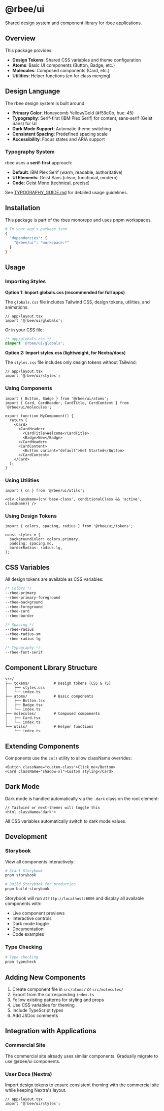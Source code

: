 # @rbee/ui

Shared design system and component library for rbee applications.

## Overview

This package provides:
- **Design Tokens**: Shared CSS variables and theme configuration
- **Atoms**: Basic UI components (Button, Badge, etc.)
- **Molecules**: Composed components (Card, etc.)
- **Utilities**: Helper functions (cn for class merging)

## Design Language

The rbee design system is built around:
- **Primary Color**: Honeycomb Yellow/Gold (#f59e0b, hue: 45)
- **Typography**: Serif-first (IBM Plex Serif) for content, sans-serif (Geist Sans) for UI
- **Dark Mode Support**: Automatic theme switching
- **Consistent Spacing**: Predefined spacing scale
- **Accessibility**: Focus states and ARIA support

### Typography System

rbee uses a **serif-first** approach:
- **Default**: IBM Plex Serif (warm, readable, authoritative)
- **UI Elements**: Geist Sans (clean, functional, modern)
- **Code**: Geist Mono (technical, precise)

See [TYPOGRAPHY_GUIDE.md](./TYPOGRAPHY_GUIDE.md) for detailed usage guidelines.

## Installation

This package is part of the rbee monorepo and uses pnpm workspaces.

```bash
# In your app's package.json
{
  "dependencies": {
    "@rbee/ui": "workspace:*"
  }
}
```

## Usage

### Importing Styles

**Option 1: Import globals.css (recommended for full apps)**

The `globals.css` file includes Tailwind CSS, design tokens, utilities, and animations:

```tsx
// app/layout.tsx
import '@rbee/ui/globals';
```

Or in your CSS file:
```css
/* app/globals.css */
@import '@rbee/ui/globals';
```

**Option 2: Import styles.css (lightweight, for Nextra/docs)**

The `styles.css` file includes only design tokens without Tailwind:

```tsx
// app/layout.tsx
import '@rbee/ui/styles';
```

### Using Components

```tsx
import { Button, Badge } from '@rbee/ui/atoms';
import { Card, CardHeader, CardTitle, CardContent } from '@rbee/ui/molecules';

export function MyComponent() {
  return (
    <Card>
      <CardHeader>
        <CardTitle>Welcome</CardTitle>
        <Badge>New</Badge>
      </CardHeader>
      <CardContent>
        <Button variant="default">Get Started</Button>
      </CardContent>
    </Card>
  );
}
```

### Using Utilities

```tsx
import { cn } from '@rbee/ui/utils';

<div className={cn('base-class', conditionalClass && 'active', className)} />
```

### Using Design Tokens

```tsx
import { colors, spacing, radius } from '@rbee/ui/tokens';

const styles = {
  backgroundColor: colors.primary,
  padding: spacing.md,
  borderRadius: radius.lg,
};
```

## CSS Variables

All design tokens are available as CSS variables:

```css
/* Colors */
--rbee-primary
--rbee-primary-foreground
--rbee-background
--rbee-foreground
--rbee-card
--rbee-border

/* Spacing */
--rbee-radius
--rbee-radius-sm
--rbee-radius-lg

/* Typography */
--rbee-font-serif
```

## Component Library Structure

```
src/
├── tokens/           # Design tokens (CSS & TS)
│   ├── styles.css
│   └── index.ts
├── atoms/            # Basic components
│   ├── Button.tsx
│   ├── Badge.tsx
│   └── index.ts
├── molecules/        # Composed components
│   ├── Card.tsx
│   └── index.ts
└── utils/            # Helper functions
    └── index.ts
```

## Extending Components

Components use the `cn()` utility to allow className overrides:

```tsx
<Button className="custom-class">Click me</Button>
<Card className="shadow-xl">Custom styling</Card>
```

## Dark Mode

Dark mode is handled automatically via the `.dark` class on the root element:

```tsx
// Tailwind or next-themes will toggle this
<html className="dark">
```

All CSS variables automatically switch to dark mode values.

## Development

### Storybook

View all components interactively:

```bash
# Start Storybook
pnpm storybook

# Build Storybook for production
pnpm build-storybook
```

Storybook will run at `http://localhost:6006` and display all available components with:
- Live component previews
- Interactive controls
- Dark mode toggle
- Documentation
- Code examples

### Type Checking

```bash
# Type checking
pnpm typecheck
```

## Adding New Components

1. Create component file in `src/atoms/` or `src/molecules/`
2. Export from the corresponding `index.ts`
3. Follow existing patterns for styling and props
4. Use CSS variables for theming
5. Include TypeScript types
6. Add JSDoc comments

## Integration with Applications

### Commercial Site
The commercial site already uses similar components. Gradually migrate to use @rbee/ui components.

### User Docs (Nextra)
Import design tokens to ensure consistent theming with the commercial site while keeping Nextra's layout.

```tsx
// app/layout.tsx
import '@rbee/ui/styles';
```
